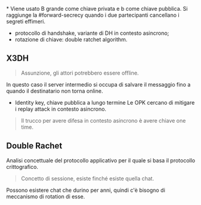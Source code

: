 \* Viene usato B grande come chiave privata e b come chiave pubblica.
Si raggiunge la #forward-secrecy quando i due partecipanti cancellano i segreti effimeri.

- protocollo di handshake, variante di DH in contesto asincrono;
- rotazione di chiave: double ratchet algorithm.
## X3DH
> Assunzione, gli attori potrebbero essere offline.

In questo caso il server intermedio si occupa di salvare il messaggio fino a quando il destinatario non torna online.
- Identity key, chiave pubblica a lungo termine
Le OPK cercano di mitigare i replay attack in contesto asincrono.
> Il trucco per avere difesa in contesto asincrono è avere chiave one time.
## Double Rachet
Analisi concettuale del protocollo applicativo per il quale si basa il protocollo crittografico.
> Concetto di sessione, esiste finché esiste quella chat.

Possono esistere chat che durino per anni, quindi c'è bisogno di meccanismo di rotation di esse.